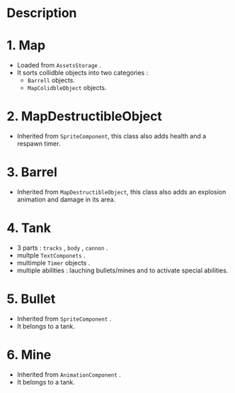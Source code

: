 # Description

# 1. Map
- Loaded from `AssetsStorage` . 
- It sorts collidble objects into two categories : 
  - `Barrell` objects.
  - `MapColidbleObject` objects.

# 2. MapDestructibleObject
- Inherited from `SpriteComponent`, this class also adds health and a respawn timer.

# 3. Barrel
- Inherited from `MapDestructibleObject`, this class also adds an explosion animation and damage in its area.

# 4. Tank
- 3 parts : `tracks` , `body` , `cannon` .
- multple `TextComponets` .
- multimple `Timer` objects .
- multiple abilities : lauching bullets/mines and to activate special abilities.  

# 5. Bullet 
- Inherited from `SpriteComponent` .
- It belongs to a tank.

# 6. Mine
- Inherited from `AnimationComponent` .
- It belongs to a tank.
